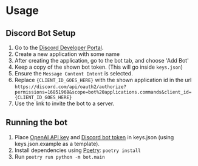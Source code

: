 # Usage

## Discord Bot Setup

1. Go to the [Discord Developer Portal](https://discord.com/developers/applications/).
2. Create a new application with some name
3. After creating the application, go to the bot tab, and choose 'Add Bot'
4. Keep a copy of the shown bot token. (This will go inside `keys.json`)
5. Ensure the `Message Content Intent` is selected.
6. Replace `{CLIENT_ID_GOES_HERE}` with the shown application id in the url `https://discord.com/api/oauth2/authorize?permissions=16851968&scope=bot%20applications.commands&client_id={CLIENT_ID_GOES_HERE}`
7. Use the link to invite the bot to a server.

## Running the bot

1. Place [OpenAI API key](https://platform.openai.com/account/api-keys) and
   [Discord bot token](https://discord.com/developers/applications) in keys.json (using keys.json.example as a template).
2. Install dependencies using [Poetry](https://python-poetry.org/docs/): `poetry install`
3. Run `poetry run python -m bot.main`
